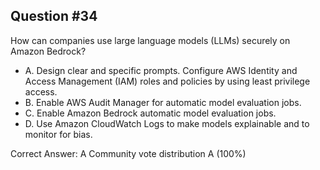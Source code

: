 ## Question #34

How can companies use large language models (LLMs) securely on Amazon Bedrock?

- A. Design clear and specific prompts. Configure AWS Identity and Access Management (IAM) roles and policies by using least privilege access.
- B. Enable AWS Audit Manager for automatic model evaluation jobs.
- C. Enable Amazon Bedrock automatic model evaluation jobs.
- D. Use Amazon CloudWatch Logs to make models explainable and to monitor for bias. 

Correct Answer: 
A Community vote distribution A (100%)
